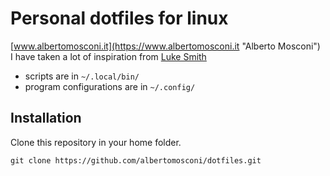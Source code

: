 # Personal dotfiles for linux
[www.albertomosconi.it](https://www.albertomosconi.it "Alberto Mosconi")  
I have taken a lot of inspiration from [Luke Smith](https://www.github.com/lukesmithxyz "Luke Smith")

- scripts are in `~/.local/bin/`
- program configurations are in `~/.config/`

## Installation
Clone this repository in your home folder.  
```
git clone https://github.com/albertomosconi/dotfiles.git  
```
